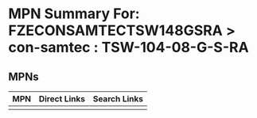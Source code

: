 



# MPN Summary For: FZECONSAMTECTSW148GSRA > con-samtec : TSW-104-08-G-S-RA

## MPNs
  

|MPN|Direct Links|Search Links|
| :--- | :--- | :--- |
||||
